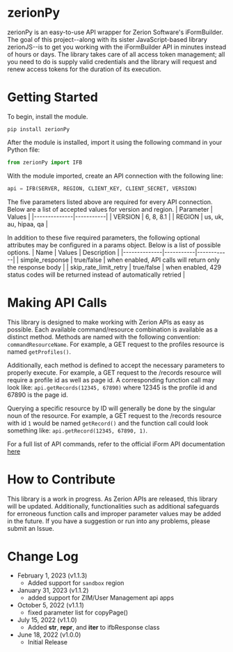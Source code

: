 # zerionPy

zerionPy is an easy-to-use API wrapper for Zerion Software's iFormBuilder. The goal of this project--along with its sister JavaScript-based library zerionJS--is to get you working with the iFormBuilder API in minutes instead of hours or days. The library takes care of all access token management; all you need to do is supply valid credentials and the library will request and renew access tokens for the duration of its execution.

# Getting Started

To begin, install the module.

```
pip install zerionPy
```

After the module is installed, import it using the following command in your Python file:

```python
from zerionPy import IFB
```

With the module imported, create an API connection with the following line:

```python
api = IFB(SERVER, REGION, CLIENT_KEY, CLIENT_SECRET, VERSION)
```

The five parameters listed above are required for every API connection. Below are a list of accepted values for version and region.
| Parameter | Values |
|--------------|-----------|
| VERSION | 6, 8, 8.1 |
| REGION | us, uk, au, hipaa, qa |

In addition to these five required parameters, the following optional attributes may be configured in a params object. Below is a list of possible options.
| Name | Values | Description |
|--------------|-----------|------------|
| simple_response | true/false | when enabled, API calls will return only the response body |
| skip_rate_limit_retry | true/false | when enabled, 429 status codes will be returned instead of automatically retried |

# Making API Calls

This library is designed to make working with Zerion APIs as easy as possible. Each available command/resource combination is available as a distinct method. Methods are named with the following convention: `commandResourceName`. For example, a GET request to the profiles resource is named `getProfiles()`.

Additionally, each method is defined to accept the necessary parameters to properly execute. For example, a GET request to the /records resource will require a profile id as well as page id. A corresponding function call may look like: `api.getRecords(12345, 67890)` where 12345 is the profile id and 67890 is the page id.

Querying a specific resource by ID will generally be done by the singular noun of the resource. For example, a GET request to the /records resource with id `1` would be named `getRecord()` and the function call could look something like: `api.getRecord(12345, 67890, 1)`.

For a full list of API commands, refer to the official iForm API documentation [here](https://iformbuilder80.docs.apiary.io/)

# How to Contribute

This library is a work in progress. As Zerion APIs are released, this library will be updated. Additionally, functionalities such as additional safeguards for erroneous function calls and improper parameter values may be added in the future. If you have a suggestion or run into any problems, please submit an Issue.

# Change Log

- February 1, 2023 (v1.1.3)
    - Added support for `sandbox` region
- January 31, 2023 (v1.1.2)
    - added support for ZIM/User Management api apps
- October 5, 2022 (v1.1.1)
    - fixed parameter list for copyPage()
- July 15, 2022 (v1.1.0)
    - Added __str__, __repr__, and __iter__ to ifbResponse class
- June 18, 2022 (v1.0.0)
    - Initial Release
